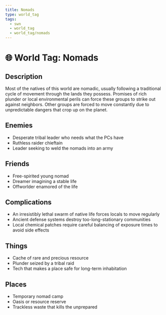 ```yaml
---
title: Nomads
type: world_tag
tags:
  - swn
  - world_tag
  - world_tag/nomads
---
```

# 🌐 World Tag: Nomads

## Description
Most of the natives of this world are nomadic, usually following a traditional cycle of movement through the lands they possess. Promises of rich plunder or local environmental perils can force these groups to strike out against neighbors. Other groups are forced to move constantly due to unpredictable dangers that crop up on the planet.
## Enemies
- Desperate tribal leader who needs what the PCs have
- Ruthless raider chieftain
- Leader seeking to weld the nomads into an army

## Friends
- Free-spirited young nomad
- Dreamer imagining a stable life
- Offworlder enamored of the life

## Complications
- An irresistibly lethal swarm of native life forces locals to move regularly
- Ancient defense systems destroy too-long-stationary communities
- Local chemical patches require careful balancing of exposure times to avoid side effects

## Things
- Cache of rare and precious resource
- Plunder seized by a tribal raid
- Tech that makes a place safe for long-term inhabitation

## Places
- Temporary nomad camp
- Oasis or resource reserve
- Trackless waste that kills the unprepared

